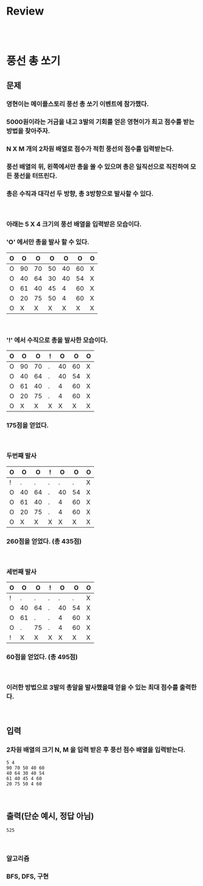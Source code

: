 # **Review**
<br><br>

# **풍선 총 쏘기**
## **문제**
### 영현이는 메이플스토리 풍선 총 쏘기 이벤트에 참가했다.
### 5000원이라는 거금을 내고 3발의 기회를 얻은 영현이가 최고 점수를 받는 방법을 찾아주자.
### N X M 개의 2차원 배열로 점수가 적힌 풍선의 점수를 입력받는다.
### 풍선 배열의 위, 왼쪽에서만 총을 쏠 수 있으며 총은 일직선으로 직진하여 모든 풍선을 터뜨린다.
### 총은 수직과 대각선 두 방향, 총 3방향으로 발사할 수 있다.
<br>

### 아래는 5 X 4 크기의 풍선 배열을 입력받은 모습이다.
### 'O' 에서만 총을 발사 할 수 있다.

|O|O|O|O|O|O|O|
|-|-|-|-|-|-|-|
|O|90|70|50|40|60|X|
|O|40|64|30|40|54|X|
|O|61|40|45|4|60|X|
|O|20|75|50|4|60|X|
|O|X|X|X|X|X|X|X|

<br>

### '!' 에서 수직으로 총을 발사한 모습이다.
|O|O|O|!|O|O|O|
|-|-|-|-|-|-|-|
|O|90|70|.|40|60|X|
|O|40|64|.|40|54|X|
|O|61|40|.|4|60|X|
|O|20|75|.|4|60|X|
|O|X|X|X|X|X|X|X|
### 175점을 얻었다.
<br>

### 두번째 발사
|O|O|O|!|O|O|O|
|-|-|-|-|-|-|-|
|!|.|.|.|.|.|X|
|O|40|64|.|40|54|X|
|O|61|40|.|4|60|X|
|O|20|75|.|4|60|X|
|O|X|X|X|X|X|X|X|
### 260점을 얻었다. (총 435점)
<br>

### 세번째 발사
|O|O|O|!|O|O|O|
|-|-|-|-|-|-|-|
|!|.|.|.|.|.|X|
|O|40|64|.|40|54|X|
|O|61|.|.|4|60|X|
|O|.|75|.|4|60|X|
|!|X|X|X|X|X|X|X|
### 60점을 얻었다. (총 495점)
<br>

### 이러한 방법으로 3발의 총알을 발사했을때 얻을 수 있는 최대 점수를 출력한다.
<br>

## **입력**
### 2차원 배열의 크기 N, M 을 입력 받은 후 풍선 점수 배열을 입력받는다.
```
5 4
90 70 50 40 60
40 64 30 40 54
61 40 45 4 60
20 75 50 4 60
```
<br>

## **출력(단순 예시, 정답 아님)**
```
525
```
<br>


### 알고리즘
### BFS, DFS, 구현
